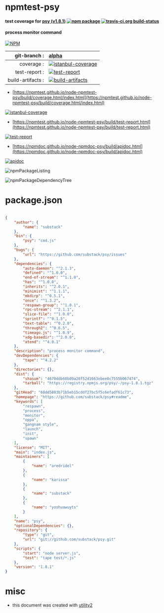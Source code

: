 # npmtest-psy

#### test coverage for  [psy (v1.8.1)](https://github.com/substack/psy#readme)  [![npm package](https://img.shields.io/npm/v/npmtest-psy.svg?style=flat-square)](https://www.npmjs.org/package/npmtest-psy) [![travis-ci.org build-status](https://api.travis-ci.org/npmtest/node-npmtest-psy.svg)](https://travis-ci.org/npmtest/node-npmtest-psy)

#### process monitor command

[![NPM](https://nodei.co/npm/psy.png?downloads=true&downloadRank=true&stars=true)](https://www.npmjs.com/package/psy)

| git-branch : | [alpha](https://github.com/npmtest/node-npmtest-psy/tree/alpha)|
|--:|:--|
| coverage : | [![istanbul-coverage](https://npmtest.github.io/node-npmtest-psy/build/coverage.badge.svg)](https://npmtest.github.io/node-npmtest-psy/build/coverage.html/index.html)|
| test-report : | [![test-report](https://npmtest.github.io/node-npmtest-psy/build/test-report.badge.svg)](https://npmtest.github.io/node-npmtest-psy/build/test-report.html)|
| build-artifacts : | [![build-artifacts](https://npmtest.github.io/node-npmtest-psy/glyphicons_144_folder_open.png)](https://github.com/npmtest/node-npmtest-psy/tree/gh-pages/build)|

- [https://npmtest.github.io/node-npmtest-psy/build/coverage.html/index.html](https://npmtest.github.io/node-npmtest-psy/build/coverage.html/index.html)

[![istanbul-coverage](https://npmtest.github.io/node-npmtest-psy/build/screenCapture.buildCi.browser.%252Ftmp%252Fbuild%252Fcoverage.lib.html.png)](https://npmtest.github.io/node-npmtest-psy/build/coverage.html/index.html)

- [https://npmtest.github.io/node-npmtest-psy/build/test-report.html](https://npmtest.github.io/node-npmtest-psy/build/test-report.html)

[![test-report](https://npmtest.github.io/node-npmtest-psy/build/screenCapture.buildCi.browser.%252Ftmp%252Fbuild%252Ftest-report.html.png)](https://npmtest.github.io/node-npmtest-psy/build/test-report.html)

- [https://npmdoc.github.io/node-npmdoc-psy/build/apidoc.html](https://npmdoc.github.io/node-npmdoc-psy/build/apidoc.html)

[![apidoc](https://npmdoc.github.io/node-npmdoc-psy/build/screenCapture.buildCi.browser.%252Ftmp%252Fbuild%252Fapidoc.html.png)](https://npmdoc.github.io/node-npmdoc-psy/build/apidoc.html)

![npmPackageListing](https://npmtest.github.io/node-npmtest-psy/build/screenCapture.npmPackageListing.svg)

![npmPackageDependencyTree](https://npmtest.github.io/node-npmtest-psy/build/screenCapture.npmPackageDependencyTree.svg)



# package.json

```json

{
    "author": {
        "name": "substack"
    },
    "bin": {
        "psy": "cmd.js"
    },
    "bugs": {
        "url": "https://github.com/substack/psy/issues"
    },
    "dependencies": {
        "auto-daemon": "^2.1.3",
        "defined": "^1.0.0",
        "end-of-stream": "^1.1.0",
        "has": "^1.0.0",
        "inherits": "^2.0.1",
        "minimist": "^1.1.1",
        "mkdirp": "^0.5.1",
        "once": "^1.3.2",
        "respawn-group": "^1.0.1",
        "rpc-stream": "^2.1.1",
        "slice-file": "^1.0.0",
        "sprintf": "^0.1.5",
        "text-table": "^0.2.0",
        "through2": "^0.6.5",
        "timeago.js": "^1.0.9",
        "xdg-basedir": "^2.0.0",
        "xtend": "^4.0.1"
    },
    "description": "process monitor command",
    "devDependencies": {
        "tape": "^4.2.2"
    },
    "directories": {},
    "dist": {
        "shasum": "4670ddb60b09a28f52d1663ebee0c7555b067474",
        "tarball": "https://registry.npmjs.org/psy/-/psy-1.8.1.tgz"
    },
    "gitHead": "68dd5803b71b5eb15cddf27bc5f5c6efadf61c73",
    "homepage": "https://github.com/substack/psy#readme",
    "keywords": [
        "respawn",
        "process",
        "monitor",
        "oppa",
        "gangnam style",
        "launch",
        "init",
        "spawn"
    ],
    "license": "MIT",
    "main": "index.js",
    "maintainers": [
        {
            "name": "aredridel"
        },
        {
            "name": "karissa"
        },
        {
            "name": "substack"
        },
        {
            "name": "yoshuawuyts"
        }
    ],
    "name": "psy",
    "optionalDependencies": {},
    "repository": {
        "type": "git",
        "url": "git://github.com/substack/psy.git"
    },
    "scripts": {
        "start": "node server.js",
        "test": "tape test/*.js"
    },
    "version": "1.8.1"
}
```



# misc
- this document was created with [utility2](https://github.com/kaizhu256/node-utility2)
